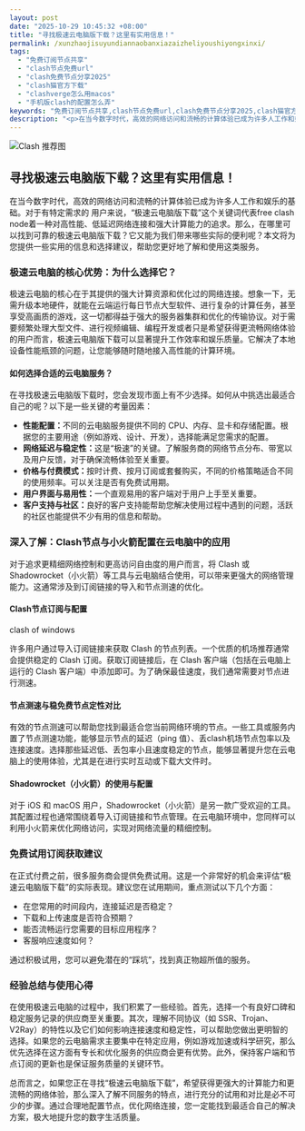 ```yaml
---
layout: post
date: "2025-10-29 10:45:32 +08:00"
title: "寻找极速云电脑版下载？这里有实用信息！"
permalink: /xunzhaojisuyundiannaobanxiazaizheliyoushiyongxinxi/
tags:
  - "免费订阅节点共享"
  - "clash节点免费url"
  - "clash免费节点分享2025"
  - "clash猫官方下载"
  - "clashverge怎么用macos"
  - "手机版clash的配置怎么弄"
keywords: "免费订阅节点共享,clash节点免费url,clash免费节点分享2025,clash猫官方下载,clashverge怎么用macos,手机版clash的配置怎么弄"
description: "<p>在当今数字时代，高效的网络访问和流畅的计算体验已成为许多人工作和娱乐的基础。对于有特定需求的 用户来说，“极速云电脑版下载”这个关键词代表free clash node着一种对高性能、低延迟网络连接和强大计算能力的追求。那么，在哪里可以找到可靠的极速云电脑版下载？它又能为我们带来哪些实际的便利呢？本文将为您提供一些实用的信息和选择建议，帮助您更好地了解和使用这类服务。</p>"
---
```


![Clash 推荐图](https://clashjd.github.io/assets/img/clash节点推荐购买.png)

## 寻找极速云电脑版下载？这里有实用信息！

<p>在当今数字时代，高效的网络访问和流畅的计算体验已成为许多人工作和娱乐的基础。对于有特定需求的 用户来说，“极速云电脑版下载”这个关键词代表free clash node着一种对高性能、低延迟网络连接和强大计算能力的追求。那么，在哪里可以找到可靠的极速云电脑版下载？它又能为我们带来哪些实际的便利呢？本文将为您提供一些实用的信息和选择建议，帮助您更好地了解和使用这类服务。</p>
<h3>极速云电脑的核心优势：为什么选择它？</h3>
<p>极速云电脑的核心在于其提供的强大计算资源和优化过的网络连接。想象一下，无需升级本地硬件，就能在云端运行每日节点大型软件、进行复杂的计算任务，甚至享受高画质的游戏，这一切都得益于强大的服务器集群和优化的传输协议。对于需要频繁处理大型文件、进行视频编辑、编程开发或者只是希望获得更流畅网络体验的用户而言，极速云电脑版下载可以显著提升工作效率和娱乐质量。它解决了本地设备性能瓶颈的问题，让您能够随时随地接入高性能的计算环境。</p>
<h4>如何选择合适的云电脑服务？</h4>
<p>在寻找极速云电脑版下载时，您会发现市面上有不少选择。如何从中挑选出最适合自己的呢？以下是一些关键的考量因素：</p>
<ul>
<li><strong>性能配置：</strong>不同的云电脑服务提供不同的 CPU、内存、显卡和存储配置。根据您的主要用途（例如游戏、设计、开发），选择能满足您需求的配置。</li>
<li><strong>网络延迟与稳定性：</strong>这是“极速”的关键。了解服务商的网络节点分布、带宽以及用户反馈，对于确保流畅体验至关重要。</li>
<li><strong>价格与付费模式：</strong>按时计费、按月订阅或套餐购买，不同的价格策略适合不同的使用频率。可以关注是否有免费试用期。</li>
<li><strong>用户界面与易用性：</strong>一个直观易用的客户端对于用户上手至关重要。</li>
<li><strong>客户支持与社区：</strong>良好的客户支持能帮助您解决使用过程中遇到的问题，活跃的社区也能提供不少有用的信息和帮助。</li>
</ul>
<h3>深入了解：Clash节点与小火箭配置在云电脑中的应用</h3>
<p>对于追求更精细网络控制和更高访问自由度的用户而言，将 Clash 或 Shadowrocket（小火箭）等工具与云电脑结合使用，可以带来更强大的网络管理能力。这通常涉及到订阅链接的导入和节点测速的优化。</p>
<h4>Clash节点订阅与配置</h4>
clash of windows<p>许多用户通过导入订阅链接来获取 Clash 的节点列表。一个优质的机场推荐通常会提供稳定的 Clash 订阅。获取订阅链接后，在 Clash 客户端（包括在云电脑上运行的 Clash 客户端）中添加即可。为了确保最佳速度，我们通常需要对节点进行测速。</p>
<h4>节点测速与稳免费节点定性对比</h4>
<p>有效的节点测速可以帮助您找到最适合您当前网络环境的节点。一些工具或服务内置了节点测速功能，能够显示节点的延迟（ping 值）、丢clash机场节点包率以及连接速度。选择那些延迟低、丢包率小且速度稳定的节点，能够显著提升您在云电脑上的使用体验，尤其是在进行实时互动或下载大文件时。</p>
<h4>Shadowrocket（小火箭）的使用与配置</h4>
<p>对于 iOS 和 macOS 用户，Shadowrocket（小火箭）是另一款广受欢迎的工具。其配置过程也通常围绕着导入订阅链接和节点管理。在云电脑环境中，您同样可以利用小火箭来优化网络访问，实现对网络流量的精细控制。</p>
<h3>免费试用订阅获取建议</h3>
<p>在正式付费之前，很多服务商会提供免费试用。这是一个非常好的机会来评估“极速云电脑版下载”的实际表现。建议您在试用期间，重点测试以下几个方面：</p>
<ul>
<li>在您常用的时间段内，连接延迟是否稳定？</li>
<li>下载和上传速度是否符合预期？</li>
<li>能否流畅运行您需要的目标应用程序？</li>
<li>客服响应速度如何？</li>
</ul>
<p>通过积极试用，您可以避免潜在的“踩坑”，找到真正物超所值的服务。</p>
<h3>经验总结与使用心得</h3>
<p>在使用极速云电脑的过程中，我们积累了一些经验。首先，选择一个有良好口碑和稳定服务记录的供应商至关重要。其次，理解不同协议（如 SSR、Trojan、V2Ray）的特性以及它们如何影响连接速度和稳定性，可以帮助您做出更明智的选择。如果您的云电脑需求主要集中在特定应用，例如游戏加速或科学研究，那么优先选择在这方面有专长和优化服务的供应商会更有优势。此外，保持客户端和节点订阅的更新也是保证服务质量的关键环节。</p>
<p>总而言之，如果您正在寻找“极速云电脑版下载”，希望获得更强大的计算能力和更流畅的网络体验，那么深入了解不同服务的特点，进行充分的试用和对比是必不可少的步骤。通过合理地配置节点，优化网络连接，您一定能找到最适合自己的解决方案，极大地提升您的数字生活质量。</p>